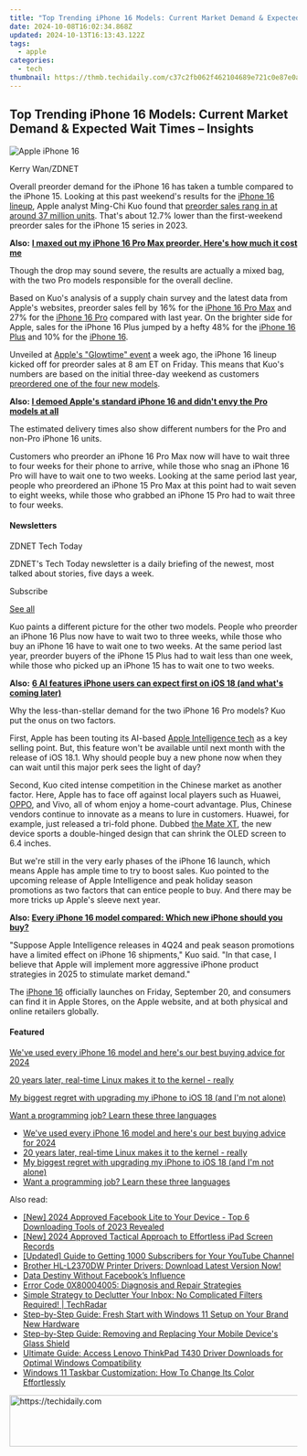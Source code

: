 ```yaml
---
title: "Top Trending iPhone 16 Models: Current Market Demand & Expected Wait Times – Insights From ZDNet"
date: 2024-10-08T16:02:34.868Z
updated: 2024-10-13T16:13:43.122Z
tags:
  - apple
categories:
  - tech
thumbnail: https://thmb.techidaily.com/c37c2fb062f462104689e721c0e87e0aafa96193ea307f1d985a6b0808b35c37.jpg
---
```


## Top Trending iPhone 16 Models: Current Market Demand & Expected Wait Times – Insights

![Apple iPhone 16](https://www.zdnet.com/a/img/resize/277b853e12d397c1fe466d78603a7aa85a5685bf/2024/09/09/e0da3045-825d-4c4a-9ae4-f2eff280cba2/dsc01901.jpg?auto=webp&width=1280)

Kerry Wan/ZDNET

Overall preorder demand for the iPhone 16 has taken a tumble compared to the iPhone 15\. Looking at this past weekend's results for the [iPhone 16 lineup](https://www.zdnet.com/article/every-iphone-16-model-compared-which-new-iphone-should-you-buy/), Apple analyst Ming-Chi Kuo found that [preorder sales rang in at around 37 million units](https://medium.com/@mingchikuo/iphone-16-first-weekend-pre-order-analysis-estimated-total-sales-of-about-37-million-units-pro-0a04869b147c). That's about 12.7% lower than the first-weekend preorder sales for the iPhone 15 series in 2023.

**Also:** [**I maxed out my iPhone 16 Pro Max preorder. Here's how much it cost me**](https://www.zdnet.com/article/i-maxed-out-my-iphone-16-pro-max-preorder-heres-how-much-it-cost-me/)

Though the drop may sound severe, the results are actually a mixed bag, with the two Pro models responsible for the overall decline.

Based on Kuo's analysis of a supply chain survey and the latest data from Apple's websites, preorder sales fell by 16% for the [iPhone 16 Pro Max](https://apple.sjv.io/c/159047/435031/7613?&sharedid=zdnet&partnerpropertyid=1980086&u=https%3A%2F%2Fwww.apple.com%2Fshop%2Fbuy-iphone%2Fiphone-16-pro&subId1=zd-%5F%5FCOM%5FCLICK%5FID%5F%5F-dtp) and 27% for the [iPhone 16 Pro](https://apple.sjv.io/c/159047/435031/7613?&sharedid=zdnet&partnerpropertyid=1980086&u=https%3A%2F%2Fwww.apple.com%2Fshop%2Fbuy-iphone%2Fiphone-16-pro&subId1=zd-%5F%5FCOM%5FCLICK%5FID%5F%5F-dtp) compared with last year. On the brighter side for Apple, sales for the iPhone 16 Plus jumped by a hefty 48% for the [iPhone 16 Plus](https://apple.sjv.io/c/159047/435031/7613?&sharedid=zdnet&partnerpropertyid=1980086&u=https%3A%2F%2Fwww.apple.com%2Fshop%2Fbuy-iphone%2Fiphone-16&subId1=zd-%5F%5FCOM%5FCLICK%5FID%5F%5F-dtp) and 10% for the [iPhone 16](https://apple.sjv.io/c/159047/435031/7613?&sharedid=zdnet&partnerpropertyid=1980086&u=https%3A%2F%2Fwww.apple.com%2Fshop%2Fbuy-iphone%2Fiphone-16&subId1=zd-%5F%5FCOM%5FCLICK%5FID%5F%5F-dtp).

Unveiled at [Apple's "Glowtime" event](https://www.zdnet.com/article/everything-announced-at-apples-iphone-16-glowup-event-ai-apple-watch-10-airpods-more/) a week ago, the iPhone 16 lineup kicked off for preorder sales at 8 am ET on Friday. This means that Kuo's numbers are based on the initial three-day weekend as customers [preordered one of the four new models](https://www.zdnet.com/article/preorder-the-iphone-16-now-and-even-get-one-for-free-heres-how/).

**Also: [I demoed Apple's standard iPhone 16 and didn't envy the Pro models at all](https://www.zdnet.com/article/i-demoed-apples-standard-iphone-16-and-didnt-envy-the-pro-models-at-all/)**

The estimated delivery times also show different numbers for the Pro and non-Pro iPhone 16 units.

Customers who preorder an iPhone 16 Pro Max now will have to wait three to four weeks for their phone to arrive, while those who snag an iPhone 16 Pro will have to wait one to two weeks. Looking at the same period last year, people who preordered an iPhone 15 Pro Max at this point had to wait seven to eight weeks, while those who grabbed an iPhone 15 Pro had to wait three to four weeks.

#### Newsletters

ZDNET Tech Today

ZDNET's Tech Today newsletter is a daily briefing of the newest, most talked about stories, five days a week.

 Subscribe

[See all](https://www.zdnet.com/newsletters/)

Kuo paints a different picture for the other two models. People who preorder an iPhone 16 Plus now have to wait two to three weeks, while those who buy an iPhone 16 have to wait one to two weeks. At the same period last year, preorder buyers of the iPhone 15 Plus had to wait less than one week, while those who picked up an iPhone 15 has to wait one to two weeks.

**Also:** [**6 AI features iPhone users can expect first on iOS 18 (and what's coming later)**](https://www.zdnet.com/article/6-ai-features-iphone-users-can-expect-first-on-ios-18-and-whats-coming-later/)

Why the less-than-stellar demand for the two iPhone 16 Pro models? Kuo put the onus on two factors.

First, Apple has been touting its AI-based [Apple Intelligence tech](https://www.zdnet.com/article/apple-delivers-on-hardware-upgrades-but-punts-apple-intelligence-rollout/) as a key selling point. But, this feature won't be available until next month with the release of iOS 18.1\. Why should people buy a new phone now when they can wait until this major perk sees the light of day?

Second, Kuo cited intense competition in the Chinese market as another factor. Here, Apple has to face off against local players such as Huawei, [OPPO](https://www.zdnet.com/article/oppo-find-n2-flip-launches-outside-china-offering-samsung-serious-competition/), and Vivo, all of whom enjoy a home-court advantage. Plus, Chinese vendors continue to innovate as a means to lure in customers. Huawei, for example, just released a tri-fold phone. Dubbed [the Mate XT](https://www.zdnet.com/article/forget-the-iphone-16-huaweis-new-tri-fold-smartphone-stunned-me-with-its-10-inch-display/), the new device sports a double-hinged design that can shrink the OLED screen to 6.4 inches.

But we're still in the very early phases of the iPhone 16 launch, which means Apple has ample time to try to boost sales. Kuo pointed to the upcoming release of Apple Intelligence and peak holiday season promotions as two factors that can entice people to buy. And there may be more tricks up Apple's sleeve next year.

**Also: [Every iPhone 16 model compared: Which new iPhone should you buy?](https://www.zdnet.com/article/every-iphone-16-model-compared-which-new-iphone-should-you-buy/)**

"Suppose Apple Intelligence releases in 4Q24 and peak season promotions have a limited effect on iPhone 16 shipments," Kuo said. "In that case, I believe that Apple will implement more aggressive iPhone product strategies in 2025 to stimulate market demand."

The [iPhone 16](https://apple.sjv.io/c/159047/435031/7613?&sharedid=zdnet&partnerpropertyid=1980086&u=https%3A%2F%2Fwww.apple.com%2Fshop%2Fbuy-iphone%2Fiphone-16%3Fafid%3Dp239%257C159047%26cid%3Daos-us-aff-ir-159047&subId1=zd-%5F%5FCOM%5FCLICK%5FID%5F%5F-dtp) officially launches on Friday, September 20, and consumers can find it in Apple Stores, on the Apple website, and at both physical and online retailers globally.

#### Featured

[We've used every iPhone 16 model and here's our best buying advice for 2024](https://www.zdnet.com/article/iphone-16-pro-max-buying-advice-2024/ "We've used every iPhone 16 model and here's our best buying advice for 2024")

[20 years later, real-time Linux makes it to the kernel - really](https://www.zdnet.com/article/20-years-later-real-time-linux-makes-it-to-the-kernel-really/ "20 years later, real-time Linux makes it to the kernel - really")

[My biggest regret with upgrading my iPhone to iOS 18 (and I'm not alone)](https://www.zdnet.com/article/my-biggest-regret-with-upgrading-my-iphone-to-ios-18-and-im-not-alone/ "My biggest regret with upgrading my iPhone to iOS 18 (and I'm not alone)")

[Want a programming job? Learn these three languages](https://www.zdnet.com/article/want-a-programming-job-learn-these-three-languages/ "Want a programming job? Learn these three languages")

* [We've used every iPhone 16 model and here's our best buying advice for 2024](https://www.zdnet.com/article/iphone-16-pro-max-buying-advice-2024/ "We've used every iPhone 16 model and here's our best buying advice for 2024")
* [20 years later, real-time Linux makes it to the kernel - really](https://www.zdnet.com/article/20-years-later-real-time-linux-makes-it-to-the-kernel-really/ "20 years later, real-time Linux makes it to the kernel - really")
* [My biggest regret with upgrading my iPhone to iOS 18 (and I'm not alone)](https://www.zdnet.com/article/my-biggest-regret-with-upgrading-my-iphone-to-ios-18-and-im-not-alone/ "My biggest regret with upgrading my iPhone to iOS 18 (and I'm not alone)")
* [Want a programming job? Learn these three languages](https://www.zdnet.com/article/want-a-programming-job-learn-these-three-languages/ "Want a programming job? Learn these three languages")

<ins class="adsbygoogle"
     style="display:block"
     data-ad-format="autorelaxed"
     data-ad-client="ca-pub-7571918770474297"
     data-ad-slot="1223367746"></ins>

<ins class="adsbygoogle"
     style="display:block"
     data-ad-client="ca-pub-7571918770474297"
     data-ad-slot="8358498916"
     data-ad-format="auto"
     data-full-width-responsive="true"></ins>

<span class="atpl-alsoreadstyle">Also read:</span>
<div><ul>
<li><a href="https://facebook-video-files.techidaily.com/new-2024-approved-facebook-lite-to-your-device-top-6-downloading-tools-of-2023-revealed/"><u>[New] 2024 Approved Facebook Lite to Your Device - Top 6 Downloading Tools of 2023 Revealed</u></a></li>
<li><a href="https://screen-mirroring-recording.techidaily.com/new-2024-approved-tactical-approach-to-effortless-ipad-screen-records/"><u>[New] 2024 Approved Tactical Approach to Effortless iPad Screen Records</u></a></li>
<li><a href="https://facebook-record-videos.techidaily.com/updated-guide-to-getting-1000-subscribers-for-your-youtube-channel/"><u>[Updated] Guide to Getting 1000 Subscribers for Your YouTube Channel</u></a></li>
<li><a href="https://hardware-updates.techidaily.com/1722969306267-brother-hl-l2370dw-printer-drivers-download-latest-version-now/"><u>Brother HL-L2370DW Printer Drivers: Download Latest Version Now!</u></a></li>
<li><a href="https://facebook.techidaily.com/data-destiny-without-facebooks-influence/"><u>Data Destiny Without Facebook’s Influence</u></a></li>
<li><a href="https://technical-tips.techidaily.com/error-code-0x80004005-diagnosis-and-repair-strategies/"><u>Error Code 0X80004005: Diagnosis and Repair Strategies</u></a></li>
<li><a href="https://technical-tips.techidaily.com/simple-strategy-to-declutter-your-inbox-no-complicated-filters-required-techradar/"><u>Simple Strategy to Declutter Your Inbox: No Complicated Filters Required! | TechRadar</u></a></li>
<li><a href="https://technical-tips.techidaily.com/step-by-step-guide-fresh-start-with-windows-11-setup-on-your-brand-new-hardware/"><u>Step-by-Step Guide: Fresh Start with Windows 11 Setup on Your Brand New Hardware</u></a></li>
<li><a href="https://technical-tips.techidaily.com/step-by-step-guide-removing-and-replacing-your-mobile-devices-glass-shield/"><u>Step-by-Step Guide: Removing and Replacing Your Mobile Device's Glass Shield</u></a></li>
<li><a href="https://win-dash.techidaily.com/ultimate-guide-access-lenovo-thinkpad-t430-driver-downloads-for-optimal-windows-compatibility/"><u>Ultimate Guide: Access Lenovo ThinkPad T430 Driver Downloads for Optimal Windows Compatibility</u></a></li>
<li><a href="https://technical-tips.techidaily.com/windows-11-taskbar-customization-how-to-change-its-color-effortlessly/"><u>Windows 11 Taskbar Customization: How To Change Its Color Effortlessly</u></a></li>
</ul></div>

<!-- affiliate ads begin -->
<a href="https://wigfever.sjv.io/c/5597632/2014859/22899" target="_top" id="2014859">
  <img src="//a.impactradius-go.com/display-ad/22899-2014859" border="0" alt="https://techidaily.com" width="728" height="90"/>
</a>
<img height="0" width="0" src="https://wigfever.sjv.io/i/5597632/2014859/22899" style="position:absolute;visibility:hidden;" border="0" />
<!-- affiliate ads end -->

